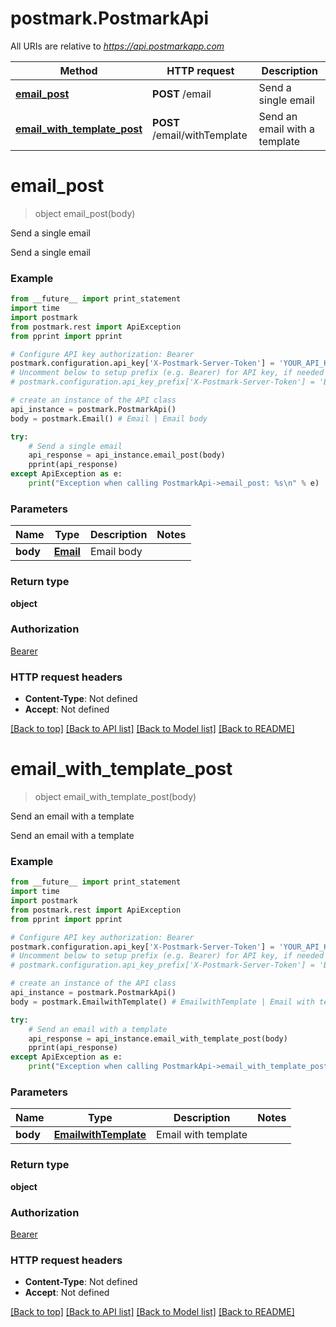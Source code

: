# postmark.PostmarkApi

All URIs are relative to *https://api.postmarkapp.com*

Method | HTTP request | Description
------------- | ------------- | -------------
[**email_post**](PostmarkApi.md#email_post) | **POST** /email | Send a single email
[**email_with_template_post**](PostmarkApi.md#email_with_template_post) | **POST** /email/withTemplate | Send an email with a template


# **email_post**
> object email_post(body)

Send a single email

Send a single email

### Example 
```python
from __future__ import print_statement
import time
import postmark
from postmark.rest import ApiException
from pprint import pprint

# Configure API key authorization: Bearer
postmark.configuration.api_key['X-Postmark-Server-Token'] = 'YOUR_API_KEY'
# Uncomment below to setup prefix (e.g. Bearer) for API key, if needed
# postmark.configuration.api_key_prefix['X-Postmark-Server-Token'] = 'Bearer'

# create an instance of the API class
api_instance = postmark.PostmarkApi()
body = postmark.Email() # Email | Email body

try: 
    # Send a single email
    api_response = api_instance.email_post(body)
    pprint(api_response)
except ApiException as e:
    print("Exception when calling PostmarkApi->email_post: %s\n" % e)
```

### Parameters

Name | Type | Description  | Notes
------------- | ------------- | ------------- | -------------
 **body** | [**Email**](Email.md)| Email body | 

### Return type

**object**

### Authorization

[Bearer](../README.md#Bearer)

### HTTP request headers

 - **Content-Type**: Not defined
 - **Accept**: Not defined

[[Back to top]](#) [[Back to API list]](../README.md#documentation-for-api-endpoints) [[Back to Model list]](../README.md#documentation-for-models) [[Back to README]](../README.md)

# **email_with_template_post**
> object email_with_template_post(body)

Send an email with a template

Send an email with a template

### Example 
```python
from __future__ import print_statement
import time
import postmark
from postmark.rest import ApiException
from pprint import pprint

# Configure API key authorization: Bearer
postmark.configuration.api_key['X-Postmark-Server-Token'] = 'YOUR_API_KEY'
# Uncomment below to setup prefix (e.g. Bearer) for API key, if needed
# postmark.configuration.api_key_prefix['X-Postmark-Server-Token'] = 'Bearer'

# create an instance of the API class
api_instance = postmark.PostmarkApi()
body = postmark.EmailwithTemplate() # EmailwithTemplate | Email with template

try: 
    # Send an email with a template
    api_response = api_instance.email_with_template_post(body)
    pprint(api_response)
except ApiException as e:
    print("Exception when calling PostmarkApi->email_with_template_post: %s\n" % e)
```

### Parameters

Name | Type | Description  | Notes
------------- | ------------- | ------------- | -------------
 **body** | [**EmailwithTemplate**](EmailwithTemplate.md)| Email with template | 

### Return type

**object**

### Authorization

[Bearer](../README.md#Bearer)

### HTTP request headers

 - **Content-Type**: Not defined
 - **Accept**: Not defined

[[Back to top]](#) [[Back to API list]](../README.md#documentation-for-api-endpoints) [[Back to Model list]](../README.md#documentation-for-models) [[Back to README]](../README.md)

